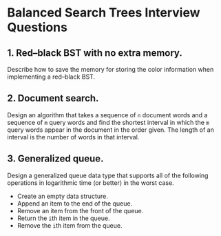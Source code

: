 # Balanced Search Trees Interview Questions

## 1. Red–black BST with no extra memory.
Describe how to save the memory for storing the color information when implementing a red–black BST.

## 2. Document search.
Design an algorithm that takes a sequence of `n` document words and a sequence of `m` query words and find the shortest interval in which the `m` query words appear in the document in the order given. The length of an interval is the number of words in that interval.

## 3. Generalized queue.
Design a generalized queue data type that supports all of the following operations in logarithmic time (or better) in the worst case.

* Create an empty data structure.
* Append an item to the end of the queue.
* Remove an item from the front of the queue.
* Return the `i`th item in the queue.
* Remove the `i`th item from the queue.
